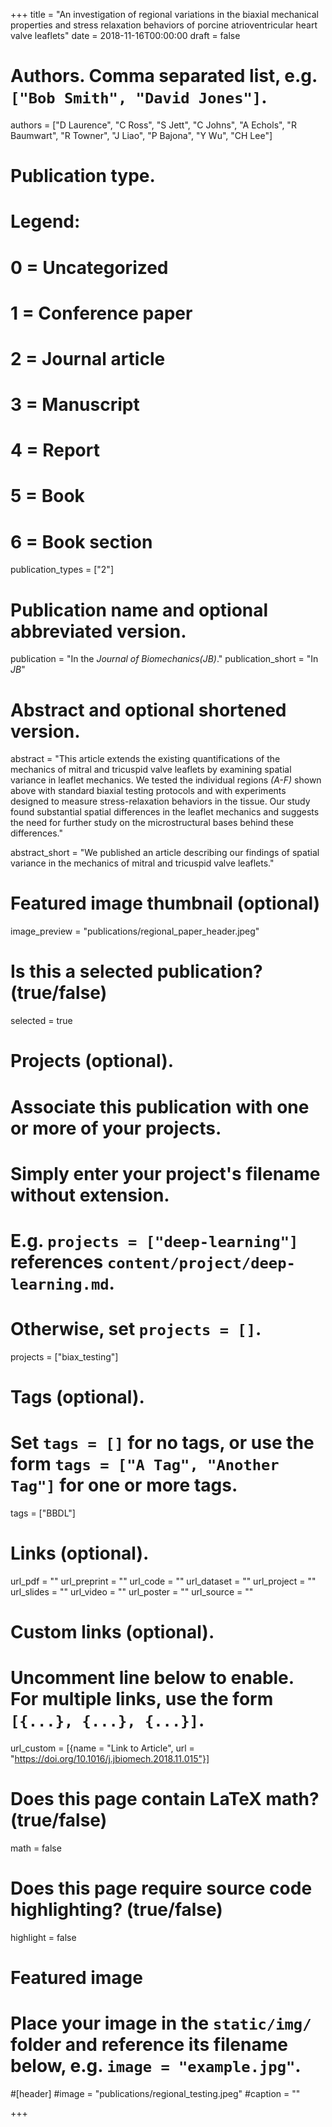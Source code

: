 +++
title = "An investigation of regional variations in the biaxial mechanical properties and stress relaxation behaviors of porcine atrioventricular heart valve leaflets"
date = 2018-11-16T00:00:00
draft = false

# Authors. Comma separated list, e.g. `["Bob Smith", "David Jones"]`.
authors = ["D Laurence", "C Ross", "S Jett", "C Johns", "A Echols", "R Baumwart", "R Towner", "J Liao", "P Bajona", "Y Wu", "CH Lee"]

# Publication type.
# Legend:
# 0 = Uncategorized
# 1 = Conference paper
# 2 = Journal article
# 3 = Manuscript
# 4 = Report
# 5 = Book
# 6 = Book section
publication_types = ["2"]

# Publication name and optional abbreviated version.
publication = "In the *Journal of Biomechanics(JB)*."
publication_short = "In *JB*"

# Abstract and optional shortened version.
abstract = "This article extends the existing quantifications of the mechanics of mitral and tricuspid valve leaflets by examining spatial variance in leaflet mechanics. We tested the individual regions *(A-F)* shown above with standard biaxial testing protocols and with experiments designed to measure stress-relaxation behaviors in the tissue. Our study found substantial spatial differences in the leaflet mechanics and suggests the need for further study on the microstructural bases behind these differences."

abstract_short = "We published an article describing our findings of spatial variance in the mechanics of mitral and tricuspid valve leaflets."

# Featured image thumbnail (optional)
image_preview = "publications/regional_paper_header.jpeg"

# Is this a selected publication? (true/false)
selected = true

# Projects (optional).
#   Associate this publication with one or more of your projects.
#   Simply enter your project's filename without extension.
#   E.g. `projects = ["deep-learning"]` references `content/project/deep-learning.md`.
#   Otherwise, set `projects = []`.
projects = ["biax_testing"]

# Tags (optional).
#   Set `tags = []` for no tags, or use the form `tags = ["A Tag", "Another Tag"]` for one or more tags.
tags = ["BBDL"]

# Links (optional).
url_pdf = ""
url_preprint = ""
url_code = ""
url_dataset = ""
url_project = ""
url_slides = ""
url_video = ""
url_poster = ""
url_source = ""

# Custom links (optional).
#   Uncomment line below to enable. For multiple links, use the form `[{...}, {...}, {...}]`.
url_custom = [{name = "Link to Article", url = "https://doi.org/10.1016/j.jbiomech.2018.11.015"}]

# Does this page contain LaTeX math? (true/false)
math = false

# Does this page require source code highlighting? (true/false)
highlight = false

# Featured image
# Place your image in the `static/img/` folder and reference its filename below, e.g. `image = "example.jpg"`.
#[header]
#image = "publications/regional_testing.jpeg"
#caption = ""

+++

